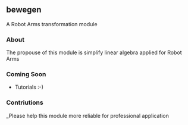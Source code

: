 bewegen
---
A Robot Arms transformation module

### About
The propouse of this module is simplify linear algebra applied for Robot Arms

### Coming Soon
* Tutorials :-)

### Contriutions 
_Please help this module more reliable for professional application
